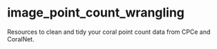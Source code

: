 # image_point_count_wrangling
Resources to clean and tidy your coral point count data from CPCe and CoralNet.
